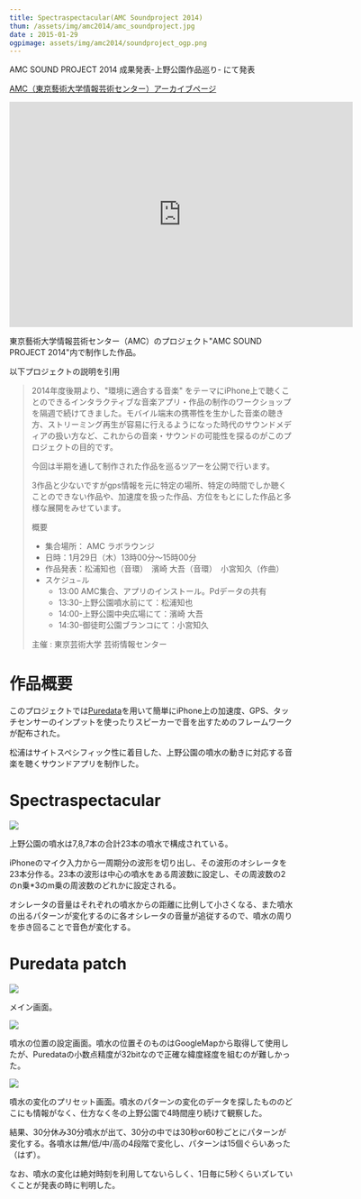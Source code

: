 ```yaml
---
title: Spectraspectacular(AMC Soundproject 2014)
thum: /assets/img/amc2014/amc_soundproject.jpg
date : 2015-01-29
ogpimage: assets/img/amc2014/soundproject_ogp.png
---
```


AMC SOUND PROJECT 2014 成果発表-上野公園作品巡り- にて発表

[AMC（東京藝術大学情報芸術センター）アーカイブページ](http://geidaiamc.tumblr.com/post/114569954667/amc-sound-project-2014-%E6%88%90%E6%9E%9C%E7%99%BA%E8%A1%A8-%E4%B8%8A%E9%87%8E%E5%85%AC%E5%9C%92%E4%BD%9C%E5%93%81%E5%B7%A1%E3%82%8A-%E6%8B%85%E5%BD%93%E8%AC%9B%E5%B8%AB%E5%8F%A4%E6%BE%A4-%E9%BE%8D)

<iframe width="610" height="400" src="https://www.youtube.com/embed/ea4RPf-Qzak" frameborder="0" allowfullscreen></iframe>


東京藝術大学情報芸術センター（AMC）のプロジェクト"AMC SOUND PROJECT 2014"内で制作した作品。

以下プロジェクトの説明を引用

> 2014年度後期より、"環境に適合する音楽" をテーマにiPhone上で聴くことのできるインタラクティブな音楽アプリ・作品の制作のワークショップを隔週で続けてきました。モバイル端末の携帯性を生かした音楽の聴き方、ストリーミング再生が容易に行えるようになった時代のサウンドメディアの扱い方など、これからの音楽・サウンドの可能性を探るのがこのプロジェクトの目的です。
>
> 今回は半期を通して制作された作品を巡るツアーを公開で行います。
>
> 3作品と少ないですがgps情報を元に特定の場所、特定の時間でしか聴くことのできない作品や、加速度を扱った作品、方位をもとにした作品と多様な展開をみせています。
>
>  概要
>  
>  - 集合場所： AMC ラボラウンジ
>  - 日時：1月29日（木）13時00分〜15時00分
>  - 作品発表：松浦知也（音環）　濱崎 大吾（音環）　小宮知久（作曲）
>  - スケジュ−ル
>     + 13:00 AMC集合、アプリのインストール。Pdデータの共有
>     + 13:30-上野公園噴水前にて：松浦知也
>     + 14:00-上野公園中央広場にて：濱崎 大吾
>     + 14:30-御徒町公園ブランコにて：小宮知久
>   
>  主催 : 東京芸術大学 芸術情報センター


# 作品概要

このプロジェクトでは[Puredata](puredata.info)を用いて簡単にiPhone上の加速度、GPS、タッチセンサーのインプットを使ったりスピーカーで音を出すためのフレームワークが配布された。

松浦はサイトスペシフィック性に着目した、上野公園の噴水の動きに対応する音楽を聴くサウンドアプリを制作した。

# Spectraspectacular

![](/assets/img/amc2014/spectraspectacular.png)

上野公園の噴水は7,8,7本の合計23本の噴水で構成されている。

iPhoneのマイク入力から一周期分の波形を切り出し、その波形のオシレータを23本分作る。23本の波形は中心の噴水をある周波数に設定し、その周波数の2のn乗*3のm乗の周波数のどれかに設定される。

オシレータの音量はそれぞれの噴水からの距離に比例して小さくなる、また噴水の出るパターンが変化するのに各オシレータの音量が追従するので、噴水の周りを歩き回ることで音色が変化する。

# Puredata patch

![](/assets/img/amc2014/pd1.png)

メイン画面。

![](/assets/img/amc2014/pd2.png)

噴水の位置の設定画面。噴水の位置そのものはGoogleMapから取得して使用したが、Puredataの小数点精度が32bitなので正確な緯度経度を組むのが難しかった。

![](/assets/img/amc2014/pd3.png)

噴水の変化のプリセット画面。噴水のパターンの変化のデータを探したもののどこにも情報がなく、仕方なく冬の上野公園で4時間座り続けて観察した。

結果、30分休み30分噴水が出て、30分の中では30秒or60秒ごとにパターンが変化する。各噴水は無/低/中/高の4段階で変化し、パターンは15個ぐらいあった（はず）。

なお、噴水の変化は絶対時刻を利用してないらしく、1日毎に5秒くらいズレていくことが発表の時に判明した。
